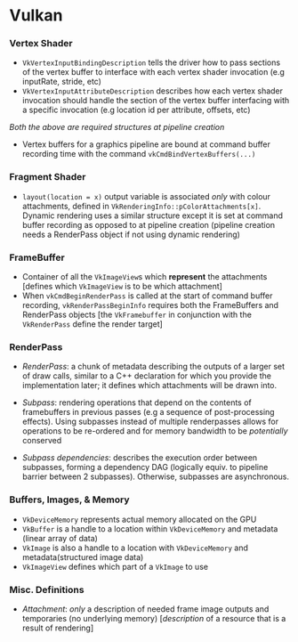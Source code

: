# Vulkan
### Vertex Shader
  - `VkVertexInputBindingDescription` tells the driver how to pass sections of the vertex buffer to interface with each vertex shader invocation (e.g inputRate, stride, etc)
  - `VkVertexInputAttributeDescription` describes how each vertex shader invocation should handle the section of the vertex buffer interfacing with a specific invocation (e.g location id per attribute, offsets, etc)
    
*Both the above are required structures at pipeline creation*
  - Vertex buffers for a graphics pipeline are bound at command buffer recording time with the command `vkCmdBindVertexBuffers(...)`

### Fragment Shader
  - `layout(location = x)` output variable is associated *only* with colour attachments, defined in `VkRenderingInfo::pColorAttachments[x]`. Dynamic rendering uses a similar structure except it is set at command buffer recording as opposed to at pipeline creation (pipeline creation needs a RenderPass object if not using dynamic rendering)

### FrameBuffer
  - Container of all the `VkImageView`s which **represent** the attachments [defines which `VkImageView` is to be which attachment]
  - When `vkCmdBeginRenderPass` is called at the start of command buffer recording, `vkRenderPassBeginInfo` requires both the FrameBuffers and RenderPass objects [the `VkFramebuffer` in conjunction with the `VkRenderPass` define the render target]

### RenderPass
 - *RenderPass*: a chunk of metadata describing the outputs of a larger set of draw calls, similar to a C++ declaration for which you provide the implementation later; it defines which attachments will be drawn into.

  - *Subpass*: rendering operations that depend on the contents of framebuffers in previous passes (e.g a sequence of post-processing effects). Using subpasses instead of multiple renderpasses allows for operations to be re-ordered and for memory bandwidth to be *potentially* conserved

  - *Subpass dependencies*: describes the execution order between subpasses, forming a dependency DAG (logically equiv. to pipeline barrier between 2 subpasses). Otherwise, subpasses are asynchronous.

### Buffers, Images, & Memory
 - `VkDeviceMemory` represents actual memory allocated on the GPU
 - `VkBuffer` is a handle to a location within `VkDeviceMemory` and metadata (linear array of data)
 - `VkImage` is also a handle to a location with `VkDeviceMemory` and metadata(structured image data)
 - `VkImageView` defines which part of a `VkImage` to use

### Misc. Definitions
  - *Attachment*: *only* a description of needed frame image outputs and temporaries (no underlying memory) [*description* of a resource that is a result of rendering]

 
